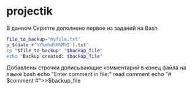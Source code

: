 # projectik
В данном Скрипте дополнено первое из заданий на Bash
```bash
file_to_backup="myfile.txt"
p_$(date +'%Y%m%d%H%M%S').txt"
cp "$file_to_backup" "$backup_file"
echo "Backup created: $backup_file"
```
Добавлены строчки дописывающие комментарий в конец файла на языке bash
echo "Enter comment in file:"
read comment
echo "# $comment #">>$backup_file
